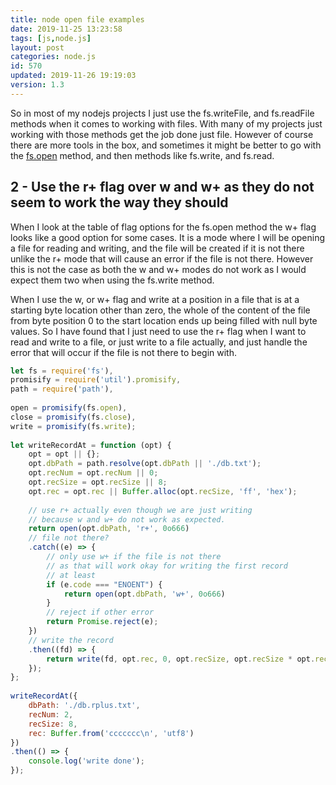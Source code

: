 ```yaml
---
title: node open file examples
date: 2019-11-25 13:23:58
tags: [js,node.js]
layout: post
categories: node.js
id: 570
updated: 2019-11-26 19:19:03
version: 1.3
---
```


So in most of my nodejs projects I just use the fs.writeFile, and fs.readFile methods when it comes to working with files. With many of my projects just working with those methods get the job done just file. However of course there are more tools in the box, and sometimes it might be better to go with the [fs.open](https://nodejs.org/api/fs.html#fs_fs_open_path_flags_mode_callback) method, and then methods like fs.write, and fs.read.

<!-- more -->

## 2 - Use the r+ flag over w and w+ as they do not seem to work the way they should

When I look at the table of flag options for the fs.open method the w+ flag looks like a good option for some cases. It is a mode where I will be opening a file for reading and writing, and the file will be created if it is not there unlike the r+ mode that will cause an error if the file is not there. However this is not the case as both the w and w+ modes do not work as I would expect them two when using the fs.write method.

When I use the w, or w+ flag and write at a position in a file that is at a starting byte location other than zero, the whole of the content of the file from byte position 0 to the start location ends up being filled with null byte values. So I have found that I just need to use the r+ flag when I want to read and write to a file, or just write to a file actually, and just handle the error that will occur if the file is not there to begin with.

```js
let fs = require('fs'),
promisify = require('util').promisify,
path = require('path'),
 
open = promisify(fs.open),
close = promisify(fs.close),
write = promisify(fs.write);
 
let writeRecordAt = function (opt) {
    opt = opt || {};
    opt.dbPath = path.resolve(opt.dbPath || './db.txt');
    opt.recNum = opt.recNum || 0;
    opt.recSize = opt.recSize || 8;
    opt.rec = opt.rec || Buffer.alloc(opt.recSize, 'ff', 'hex');
 
    // use r+ actually even though we are just writing
    // because w and w+ do not work as expected.
    return open(opt.dbPath, 'r+', 0o666)
    // file not there?
    .catch((e) => {
        // only use w+ if the file is not there
        // as that will work okay for writing the first record
        // at least
        if (e.code === "ENOENT") {
            return open(opt.dbPath, 'w+', 0o666)
        }
        // reject if other error
        return Promise.reject(e);
    })
    // write the record
    .then((fd) => {
        return write(fd, opt.rec, 0, opt.recSize, opt.recSize * opt.recNum);
    });
};
 
writeRecordAt({
    dbPath: './db.rplus.txt',
    recNum: 2,
    recSize: 8,
    rec: Buffer.from('ccccccc\n', 'utf8')
})
.then(() => {
    console.log('write done');
});
```